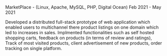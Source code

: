 MarketPlace - (Linux, Apache, MySQL, PHP, Digital Ocean)                                                                         Feb 2021 - May 2021

Developed a distributed full-stack prototype of web application which enabled users to multichannel there product listings on one domain which led to increases in sales.
Implmented functionalities such as self hosted shopping carts, feedback on products (in terms of review and ratings), Track of most visited products, client advertisement of new products, order tracking on single platform.
